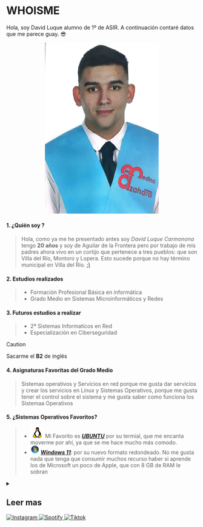 # WHOISME

<p> Hola, soy David Luque alumno de 1º de ASIR. A continuación contaré datos que me parece guay. 😎</p>

<div align="center";  >
 <img src="https://github.com/DavidLuque04/David_luque/blob/main/Imagen%20de%20WhatsApp%202024-07-15%20a%20las%2018.59.45_993aaaa1.jpg" width="300";  />
</div>

#### 1. ¿Quién soy ?

> Hola, como ya me he presentado antes soy _David Luque Carmonona_ tengo **20 años** y soy de Aguilar de la Frontera pero por trabajo de mis padres ahora vivo en un cortijo que pertenece a tres pueblos: que son Villa del Río, Montoro y Lopera. Esto sucede porque no hay término municipal en Villa del Río. [:)][ubi]
#### 2. Estudios realizados 

>  * Formación Profesional Básica en informática
>  * Grado Medio en Sistemas Microinformáticos y Redes


#### 3. Futuros estudios a realizar 
>  * 2º Sistemas Informaticos en Red
>  * Especialización en Ciberseguridad

> [!CAUTION]
> Sacarme el **B2** de inglés

#### 4. Asignaturas Favoritas del Grado Medio 
 
> Sistemas operativos y Servicios en red porque me gusta dar servicios y crear los servicios en Linux y Sistemas Operativos, porque me gusta tener el control sobre el sistema y me gusta saber como funciona los Sistemaa Operativos

#### 5. ¿Sistemas Operativos Favoritos?
>  * ![Logo][LogoL] Mi Favorito es [ _**UBUNTU**_](https://ubuntu.com/) por su termial, que me encanta moverme por ahí, ya que se me hace mucho más comodo.
>  *  ![Logo][LogoW] [_**Windows 11**_](https://www.microsoft.com/es-es/windows/windows-11?r=1): por su nuevo formato redondeado. No me gusta nada que  tenga que consumir muchos recurso haber si aprende los de Microsoft un poco de Apple, que con 8 GB de RAM le sobran 



[LogoW]: https://github.com/DavidLuque04/David_luque/blob/main/Logo%20Windows.png 

[LogoL]:https://github.com/DavidLuque04/David_luque/blob/main/png-clipart-linux-linux.png

[ubi]: https://maps.app.goo.gl/E5jg8rxDvD3g5sAn6


<details> 

<summary>

## Leer mas

</summary>

Mi _**cantantes favoritos**_ son:

|  [Rosalia](https://open.spotify.com/intl-es/artist/7ltDVBr6mKbRvohxheJ9h1?si=oVxnjbkVQMuseAlIDeIwgg) | [Judeline](https://open.spotify.com/intl-es/artist/1H6X7yhnXZg73f9bssaj1Q?si=g87JARp8TQiyzKHoZTCZBg) | [Bad Bunny](https://open.spotify.com/intl-es/artist/4q3ewBCX7sLwd24euuV69X?si=eTyJAa97S92PoXZAcEloqw) |
|---------|----------|-----------------|
| ![Rosalia][Rosalia] | ![Judeline][Judeline] | ![Bad Bunny][BadBunny] |
|  [Quevedo](https://open.spotify.com/intl-es/artist/52iwsT98xCoGgiGntTiR7K?si=1kYokUM2Ska9ztsFWk-RHg) |  [Travis Scott](https://open.spotify.com/intl-es/artist/0Y5tJX1MQlPlqiwlOH1tJY?si=Fkbqrwa7S6uAQEjsylGXtw) |  [Danny Ocean](https://open.spotify.com/intl-es/artist/5H1nN1SzW0qNeUEZvuXjAj?si=u4v8G4jlRQWMe6OQMIX8hQ) |
| ![Quevedo][Quevedo] | ![Travis scott][Travisscott] | ![Danny Ocean][Danny] |

[Rosalia]: https://static1.ara.cat/clip/ed7e524c-669f-49b0-8c28-73eb8f408ae7_16-9-aspect-ratio_default_0_x1763y1094.jpg
 
[Judeline]: https://salaelsol.com/wp-content/uploads/2022/03/foto-promo-240x300.jpeg

[BadBunny]: https://lumiere-a.akamaihd.net/v1/images/bad_bunny_2_0f0c9427.jpeg?region=0,0,1280,720&width=960

[Quevedo]: https://estaticosgn-cdn.deia.eus/clip/dafc7d23-be59-406f-8f6f-aef85194caa0_16-9-discover-aspect-ratio_default_1010307.jpg

[Travisscott]: https://media.revistagq.com/photos/616981dc219207ace1a59cb7/16:9/w_2560%2Cc_limit/GettyImages-1340159187.jpg

[Danny]: https://encrypted-tbn0.gstatic.com/images?q=tbn:ANd9GcRy2o4dUIjBsdZSSBEQGhSRBInMo2nRDXW0VA&s

Mi _**Youtuber favoritos**_ son:

<a href='https://www.youtube.com/@Tecnonauta' target='_blank'>
  <img width='30%' src='https://yt3.googleusercontent.com/ytc/AIdro_lMK2MNdC3iWEdsaGshHxrpazF_D8PuvzbbIkRYG7Dpgeg=s900-c-k-c0x00ffffff-no-rj' alt='Tecnonauta' />
</a>
<a href='https://www.youtube.com/channel/UCaY_-ksFSQtTGk0y1HA_3YQ' target='_blank'>
  <img width='30%'  src='https://yt3.googleusercontent.com/pk-jnYnbdNBUKEtBdc3buYbCM0Xu0_TDcVfYON1qAez3CVPbA-FWGyCbF4BaRF1T9MqxjG-mugk=s160-c-k-c0x00ffffff-no-rj' alt='Ibai LLanos' />
</a>
<a href='https://www.youtube.com/user/vegetta777' target='_blank'>
  <img width='30%' src='https://static.wikia.nocookie.net/karmaland/images/9/94/VEGETTA777.jpg/revision/latest?cb=20220912024105&path-prefix=es' alt='Vegetta777' />
</a>
<a href='https://www.youtube.com/@Willyrex' target='_blank'>
  <img width='30%' src='https://pbs.twimg.com/media/DjtbaunWwAIrqD8.jpg' alt='Willyrex' />
</a>
<a href='https://www.youtube.com/@mouredev' target='_blank'>
  <img width='30%'  src='https://yt3.googleusercontent.com/BrHvTVuz3HnKJx656FpXzm_B8il50fI281AC0PtrE7RgHazzPqmUudw7yUzqmnuFsaCp6YkTEQ=s900-c-k-c0x00ffffff-no-rj' alt='MoureDev' />
</a>
<a href='https://www.youtube.com/@midulive' target='_blank'>
  <img width='30%' src='https://yt3.googleusercontent.com/2M4WpEKIJkVbLcp0_WT1fICBre9SxHJQ7x7YjGFsWC_xu81sPMORY9GT3Y-akEB4mpRgyvWwsA=s900-c-k-c0x00ffffff-no-rj' alt='Midulive'/>
</a>
  
</details>

</a>
<a href='https://www.instagram.com/nategentile7/' target='_blank'>
  <img width='40px' src='https://img.icons8.com/win10/200/FFFFFF/instagram-new.png' alt='Instagram' />
</a>
<a href='https://open.spotify.com/user/l5xn3kq4r2v58vbyd6q6eqsmn?si=84cb77062da04a6f' target='_blank'>
  <img width='40px'  src='https://storage.googleapis.com/pr-newsroom-wp/1/2023/05/Spotify_Primary_Logo_RGB_Green.png' alt='Spotify' />
</a>
<a href='https://www.tiktok.com/@khamoo.andthegang/video/7396149496478027014?is_from_webapp=1&sender_device=pc&web_id=7341854660338681377' target='_blank'>
  <img width='40px' src='https://i.pinimg.com/originals/69/50/5f/69505fac2e3f272646db6cf81547d4c2.png' alt='Tiktok'/>
</a>


